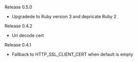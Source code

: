 Release 0.5.0
* Upgradede to Ruby version 3 and depricate Ruby 2

Release 0.4.2
* Uri decode cert

Release 0.4.1
* Fallback to HTTP_SSL_CLIENT_CERT when default is empty
